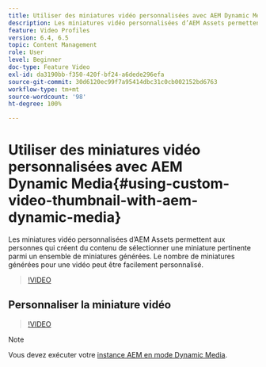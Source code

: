 ```yaml
---
title: Utiliser des miniatures vidéo personnalisées avec AEM Dynamic Media
description: Les miniatures vidéo personnalisées d’AEM Assets permettent aux personnes qui créent du contenu de sélectionner une miniature pertinente parmi un ensemble de miniatures générées. Le nombre de miniatures générées pour une vidéo peut être facilement personnalisé.
feature: Video Profiles
version: 6.4, 6.5
topic: Content Management
role: User
level: Beginner
doc-type: Feature Video
exl-id: da3190bb-f350-420f-bf24-a6dede296efa
source-git-commit: 30d6120ec99f7a95414dbc31c0cb002152bd6763
workflow-type: tm+mt
source-wordcount: '98'
ht-degree: 100%

---
```


# Utiliser des miniatures vidéo personnalisées avec AEM Dynamic Media{#using-custom-video-thumbnail-with-aem-dynamic-media}

Les miniatures vidéo personnalisées d’AEM Assets permettent aux personnes qui créent du contenu de sélectionner une miniature pertinente parmi un ensemble de miniatures générées. Le nombre de miniatures générées pour une vidéo peut être facilement personnalisé.

>[!VIDEO](https://video.tv.adobe.com/v/16467?quality=12&learn=on)

## Personnaliser la miniature vidéo

>[!VIDEO](https://video.tv.adobe.com/v/18867?quality=12&learn=on)

>[!NOTE]
>
>Vous devez exécuter votre [instance AEM en mode Dynamic Media](https://experienceleague.adobe.com/docs/?lang=fr).
